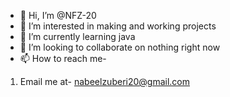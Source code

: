 - 👋 Hi, I’m @NFZ-20
- 👀 I’m interested in making and working projects
- 🌱 I’m currently learning java
- 🤝 I’m looking to collaborate on nothing right now 
- 📫 How to reach me-
1. Email me at- nabeelzuberi20@gmail.com

<!---
NFZ-20/NFZ-20 is a ✨ special ✨ repository because its `README.md` (this file) appears on your GitHub profile.
You can click the Preview link to take a look at your changes.
--->
